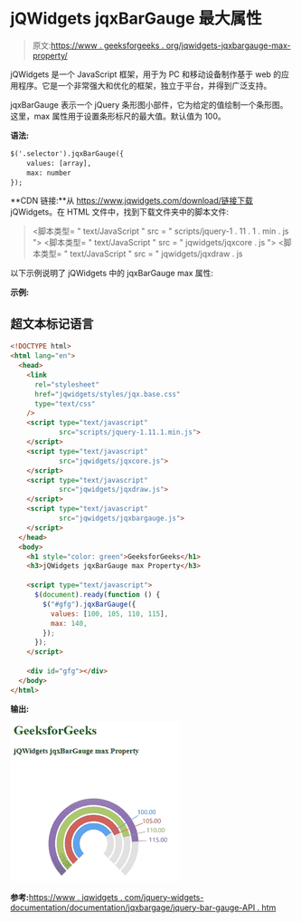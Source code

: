 # jQWidgets jqxBarGauge 最大属性

> 原文:[https://www . geeksforgeeks . org/jqwidgets-jqxbargauge-max-property/](https://www.geeksforgeeks.org/jqwidgets-jqxbargauge-max-property/)

jQWidgets 是一个 JavaScript 框架，用于为 PC 和移动设备制作基于 web 的应用程序。它是一个非常强大和优化的框架，独立于平台，并得到广泛支持。

jqxBarGauge 表示一个 jQuery 条形图小部件，它为给定的值绘制一个条形图。这里，max 属性用于设置条形标尺的最大值。默认值为 100。

**语法:**

```html
$('.selector').jqxBarGauge({
    values: [array], 
    max: number
});
```

**CDN 链接:**从 https://www.jqwidgets.com/download/链接下载 jQWidgets。在 HTML 文件中，找到下载文件夹中的脚本文件:

> <link rel="”stylesheet”" href="”jqwidgets/styles/jqx.base.css”" type="”text/css”">
> <脚本类型= " text/JavaScript " src = " scripts/jquery-1 . 11 . 1 . min . js "></脚本类型>
> <脚本类型= " text/JavaScript " src = " jqwidgets/jqxcore . js "></脚本类型>
> <脚本类型= " text/JavaScript " src = " jqwidgets/jqxdraw . js

以下示例说明了 jQWidgets 中的 jqxBarGauge max 属性:

**示例:**

## 超文本标记语言

```html
<!DOCTYPE html>
<html lang="en">
  <head>
    <link
      rel="stylesheet"
      href="jqwidgets/styles/jqx.base.css"
      type="text/css"
    />
    <script type="text/javascript" 
            src="scripts/jquery-1.11.1.min.js">
    </script>
    <script type="text/javascript" 
            src="jqwidgets/jqxcore.js">
    </script>
    <script type="text/javascript" 
            src="jqwidgets/jqxdraw.js">
    </script>
    <script type="text/javascript" 
            src="jqwidgets/jqxbargauge.js">
    </script>
  </head>
  <body>
    <h1 style="color: green">GeeksforGeeks</h1>
    <h3>jQWidgets jqxBarGauge max Property</h3>

    <script type="text/javascript">
      $(document).ready(function () {
        $("#gfg").jqxBarGauge({
          values: [100, 105, 110, 115],
          max: 140,
        });
      });
    </script>

    <div id="gfg"></div>
  </body>
</html>
```

**输出:**

![](img/641073ea774f04f7dc31f0612a8488a8.png)

**参考:**[https://www . jqwidgets . com/jquery-widgets-documentation/documentation/jqxbargage/jquery-bar-gauge-API . htm](https://www.jqwidgets.com/jquery-widgets-documentation/documentation/jqxbargauge/jquery-bar-gauge-api.htm)